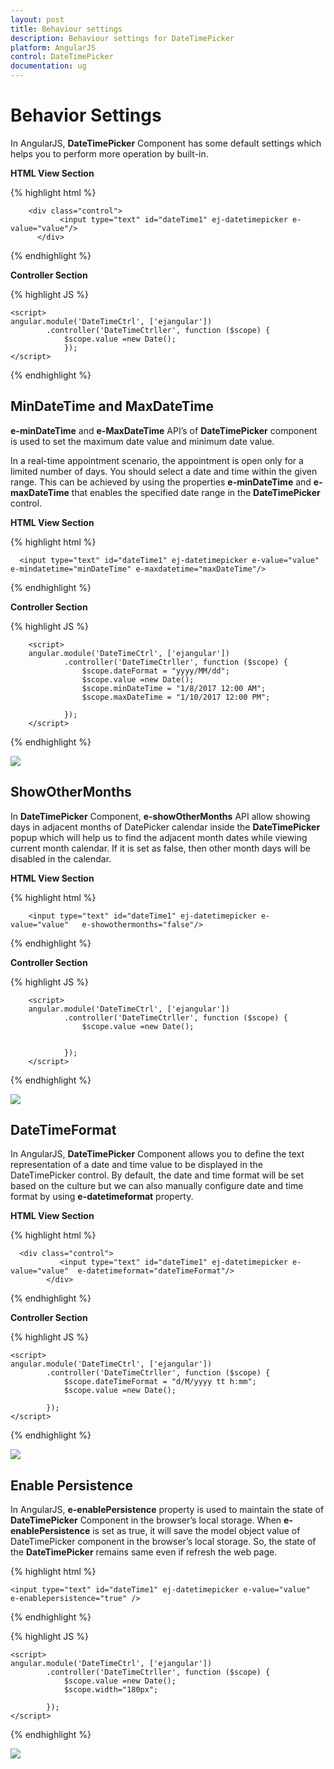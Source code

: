 ```yaml
---
layout: post
title: Behaviour settings
description: Behaviour settings for DateTimePicker
platform: AngularJS
control: DateTimePicker
documentation: ug
---
```


# Behavior Settings

In AngularJS, **DateTimePicker** Component has some default settings which helps you to perform more operation by built-in.

**HTML View Section**

{% highlight html %}

        <div class="control">
               <input type="text" id="dateTime1" ej-datetimepicker e-value="value"/>
          </div>

{% endhighlight %}

 **Controller Section**

{% highlight JS %}

    <script>
    angular.module('DateTimeCtrl', ['ejangular'])
            .controller('DateTimeCtrller', function ($scope) {
                $scope.value =new Date();
                });
    </script>

{% endhighlight %}

## MinDateTime and MaxDateTime

**e-minDateTime** and **e-MaxDateTime** API’s of **DateTimePicker** component is used to set the maximum date value and minimum date value. 

In a real-time appointment scenario, the appointment is open only for a limited number of days. You should select a date and time within the given range. This can be achieved by using the properties **e-minDateTime** and **e-maxDateTime** that enables the specified date range in the **DateTimePicker**  control.

**HTML View Section**

{% highlight html %}

      <input type="text" id="dateTime1" ej-datetimepicker e-value="value" e-mindatetime="minDateTime" e-maxdatetime="maxDateTime"/>

{% endhighlight %}

 **Controller Section**

{% highlight JS %}

        <script>
        angular.module('DateTimeCtrl', ['ejangular'])
                .controller('DateTimeCtrller', function ($scope) {
                    $scope.dateFormat = "yyyy/MM/dd";
                    $scope.value =new Date();
                    $scope.minDateTime = "1/8/2017 12:00 AM";
                    $scope.maxDateTime = "1/10/2017 12:00 PM";
                    
                });
        </script>

{% endhighlight %}

![](Behaviour_settings_images/datetime1.png)


## ShowOtherMonths

In **DateTimePicker** Component, **e-showOtherMonths** API allow showing days in adjacent months of DatePicker calendar inside the **DateTimePicker** popup which will help us to find the adjacent month dates while viewing current month calendar. If it is set as false, then other month days will be disabled in the calendar.

**HTML View Section**

{% highlight html %}

        <input type="text" id="dateTime1" ej-datetimepicker e-value="value"   e-showothermonths="false"/>

{% endhighlight  %}

 **Controller Section**

{% highlight JS %}

        <script>
        angular.module('DateTimeCtrl', ['ejangular'])
                .controller('DateTimeCtrller', function ($scope) {
                    $scope.value =new Date();
                    
                    
                });
        </script>


{% endhighlight %}

![](Behaviour_settings_images/datetime2.png)

## DateTimeFormat

In AngularJS, **DateTimePicker** Component allows you to define the text representation of a date and time value to be displayed in the DateTimePicker control. By default, the date and time format will be set based on the culture but we can also manually configure date and time format by using **e-datetimeformat** property.

**HTML View Section**

{% highlight html %}

      <div class="control">
               <input type="text" id="dateTime1" ej-datetimepicker e-value="value"  e-datetimeformat="dateTimeFormat"/>
            </div>

{% endhighlight %}

 **Controller Section**

{% highlight JS %}

    <script>
    angular.module('DateTimeCtrl', ['ejangular'])
            .controller('DateTimeCtrller', function ($scope) {
                $scope.dateTimeFormat = "d/M/yyyy tt h:mm";
                $scope.value =new Date();
        
            });
    </script>


{% endhighlight %}

![](Behaviour_settings_images/datetime3.png)

## Enable Persistence

In AngularJS, **e-enablePersistence** property is used to maintain the state of **DateTimePicker** Component in the browser’s local storage. When **e-enablePersistence** is set as true, it will save the model object value of DateTimePicker component in the browser’s local storage. So, the state of the **DateTimePicker** remains same even if refresh the web page.

{% highlight html %}

    <input type="text" id="dateTime1" ej-datetimepicker e-value="value"  e-enablepersistence="true" />

{% endhighlight %}

{% highlight JS %}

    <script>
    angular.module('DateTimeCtrl', ['ejangular'])
            .controller('DateTimeCtrller', function ($scope) {
                $scope.value =new Date();
                $scope.width="180px";
                
            });
    </script>


{% endhighlight %}

![](Behaviour_settings_images/datetime4.png)